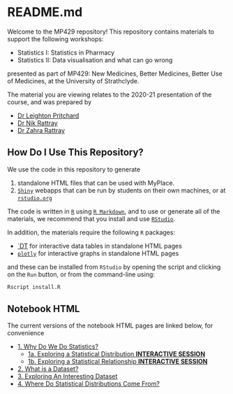# README.md

Welcome to the MP429 repository! This repository contains materials to support the following workshops:

- Statistics I: Statistics in Pharmacy
- Statistics II: Data visualisation and what can go wrong

presented as part of MP429: New Medicines, Better Medicines, Better Use of Medicines, at the University of Strathclyde.

The material you are viewing relates to the 2020-21 presentation of the course, and was prepared by

- [Dr Leighton Pritchard](https://github.com/widdowquinn)
- [Dr Nik Rattray](https://www.strath.ac.uk/staff/rattraynicholasdr/)
- [Dr Zahra Rattray](https://www.strath.ac.uk/staff/rattrayzahradr/)

## How Do I Use This Repository?

We use the code in this repository to generate 

1. standalone HTML files that can be used with MyPlace. 
2. [`Shiny`]() webapps that can be run by students on their own machines, or at [`rstudio.org`]()

The code is written in [`R`]() using [`R Markdown`](), and to use or generate all of the materials, we recommend that you install and use [`RStudio`]().

In addition, the materials require the following `R` packages:

- [`DT]() for interactive data tables in standalone HTML pages
- [`plotly`]() for interactive graphs in standalone HTML pages

and these can be installed from `RStudio` by opening the script and clicking on the `Run` button, or from the command-line using:

```bash
Rscript install.R
```

## Notebook HTML

The current versions of the notebook HTML pages are linked below, for convenience

- [1. Why Do We Do Statistics?](notebooks/01-statistics.html)
  - [1a. Exploring a Statistical Distribution **INTERACTIVE SESSION**](https://leighton-pritchard.shinyapps.io/01a-sampling/)
  - [1b. Exploring a Statistical Relationship **INTERACTIVE SESSION**](https://leighton-pritchard.shinyapps.io/01b-linear/)  
- [2. What is a Dataset?](notebooks/02-dataset.html)
- [3. Exploring An Interesting Dataset](notebooks/03-explore.html)
- [4. Where Do Statistical Distributions Come From?](notebooks/04-origins.html)